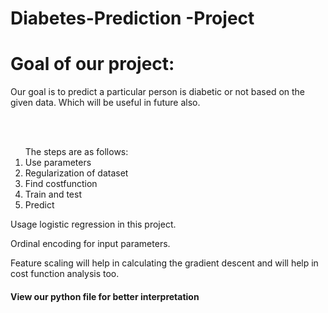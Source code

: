 # Diabetes-Prediction -Project
<h1>Goal of our project:</h1>
<p>Our goal is to predict a particular person is diabetic or not based on the given data.
Which will be useful in future also.</p>
<br><br>
<ol>The steps are as follows:
<li>Use parameters </li>
<li>Regularization of dataset</li>
<li>Find costfunction</li>
<li>Train and test</li>
<li>Predict</li></ol>
<p>Usage logistic regression in this project.</p>
<p>Ordinal encoding for input parameters.</p>
<p>Feature scaling will help in calculating the gradient descent and will help in cost function analysis too.<p>

<h4>View our python file for better interpretation</h4>
